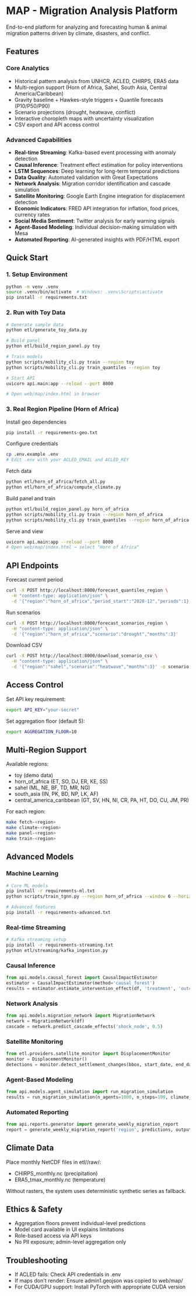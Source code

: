 # MAP - Migration Analysis Platform

End-to-end platform for analyzing and forecasting human & animal migration patterns driven by climate, disasters, and conflict.

## Features

### Core Analytics
- Historical pattern analysis from UNHCR, ACLED, CHIRPS, ERA5 data
- Multi-region support (Horn of Africa, Sahel, South Asia, Central America/Caribbean)
- Gravity baseline + Hawkes-style triggers + Quantile forecasts (P10/P50/P90)
- Scenario projections (drought, heatwave, conflict)
- Interactive choropleth maps with uncertainty visualization
- CSV export and API access control

### Advanced Capabilities
- **Real-time Streaming**: Kafka-based event processing with anomaly detection
- **Causal Inference**: Treatment effect estimation for policy interventions
- **LSTM Sequences**: Deep learning for long-term temporal predictions
- **Data Quality**: Automated validation with Great Expectations
- **Network Analysis**: Migration corridor identification and cascade simulation
- **Satellite Monitoring**: Google Earth Engine integration for displacement detection
- **Economic Indicators**: FRED API integration for inflation, food prices, currency rates
- **Social Media Sentiment**: Twitter analysis for early warning signals
- **Agent-Based Modeling**: Individual decision-making simulation with Mesa
- **Automated Reporting**: AI-generated insights with PDF/HTML export

## Quick Start

### 1. Setup Environment
```bash
python -m venv .venv
source .venv/bin/activate  # Windows: .venv\Scripts\activate
pip install -r requirements.txt
```

### 2. Run with Toy Data
```bash
# Generate sample data
python etl/generate_toy_data.py

# Build panel
python etl/build_region_panel.py toy

# Train models
python scripts/mobility_cli.py train --region toy
python scripts/mobility_cli.py train_quantiles --region toy

# Start API
uvicorn api.main:app --reload --port 8000

# Open web/map/index.html in browser
```

### 3. Real Region Pipeline (Horn of Africa)
Install geo dependencies
```bash
pip install -r requirements-geo.txt
```

Configure credentials
```bash
cp .env.example .env
# Edit .env with your ACLED_EMAIL and ACLED_KEY
```

Fetch data
```bash
python etl/horn_of_africa/fetch_all.py
python etl/horn_of_africa/compute_climate.py
```

Build panel and train
```bash
python etl/build_region_panel.py horn_of_africa
python scripts/mobility_cli.py train --region horn_of_africa
python scripts/mobility_cli.py train_quantiles --region horn_of_africa
```

Serve and view
```bash
uvicorn api.main:app --reload --port 8000
# Open web/map/index.html → select "Horn of Africa"
```

## API Endpoints

Forecast current period
```bash
curl -X POST http://localhost:8000/forecast_quantiles_region \
  -H "content-type: application/json" \
  -d '{"region":"horn_of_africa","period_start":"2020-12","periods":1}'
```

Run scenarios
```bash
curl -X POST http://localhost:8000/forecast_scenarios_region \
  -H "content-type: application/json" \
  -d '{"region":"horn_of_africa","scenario":"drought","months":3}'
```

Download CSV
```bash
curl -X POST http://localhost:8000/download_scenario_csv \
  -H "content-type: application/json" \
  -d '{"region":"sahel","scenario":"heatwave","months":3}' -o scenario.csv
```

## Access Control
Set API key requirement:
```bash
export API_KEY="your-secret"
```

Set aggregation floor (default 5):
```bash
export AGGREGATION_FLOOR=10
```

## Multi-Region Support
Available regions:
- toy (demo data)
- horn_of_africa (ET, SO, DJ, ER, KE, SS)
- sahel (ML, NE, BF, TD, MR, NG)
- south_asia (IN, PK, BD, NP, LK, AF)
- central_america_caribbean (GT, SV, HN, NI, CR, PA, HT, DO, CU, JM, PR)

For each region:
```bash
make fetch-<region>
make climate-<region>
make panel-<region>
make train-<region>
```

## Advanced Models

### Machine Learning
```bash
# Core ML models
pip install -r requirements-ml.txt
python scripts/train_tgnn.py --region horn_of_africa --window 6 --horizons 3

# Advanced features
pip install -r requirements-advanced.txt
```

### Real-time Streaming
```bash
# Kafka streaming setup
pip install -r requirements-streaming.txt
python etl/streaming/kafka_ingestion.py
```

### Causal Inference
```python
from api.models.causal_forest import CausalImpactEstimator
estimator = CausalImpactEstimator(method='causal_forest')
results = estimator.estimate_intervention_effect(df, 'treatment', 'outcome')
```

### Network Analysis
```python
from api.models.migration_network import MigrationNetwork
network = MigrationNetwork(df)
cascade = network.predict_cascade_effects('shock_node', 0.5)
```

### Satellite Monitoring
```python
from etl.providers.satellite_monitor import DisplacementMonitor
monitor = DisplacementMonitor()
detections = monitor.detect_settlement_changes(bbox, start_date, end_date)
```

### Agent-Based Modeling
```python
from api.models.agent_simulation import run_migration_simulation
results = run_migration_simulation(n_agents=1000, n_steps=100, climate_scenario='drought')
```

### Automated Reporting
```python
from api.reports.generator import generate_weekly_migration_report
report = generate_weekly_migration_report('region', predictions, output_format='pdf')
```

## Climate Data
Place monthly NetCDF files in etl/<region>/raw/:
- CHIRPS_monthly.nc (precipitation)
- ERA5_tmax_monthly.nc (temperature)

Without rasters, the system uses deterministic synthetic series as fallback.

## Ethics & Safety
- Aggregation floors prevent individual-level predictions
- Model card available in UI explains limitations
- Role-based access via API keys
- No PII exposure; admin-level aggregation only

## Troubleshooting
- If ACLED fails: Check API credentials in .env
- If maps don't render: Ensure admin1.geojson was copied to web/map/
- For CUDA/GPU support: Install PyTorch with appropriate CUDA version
